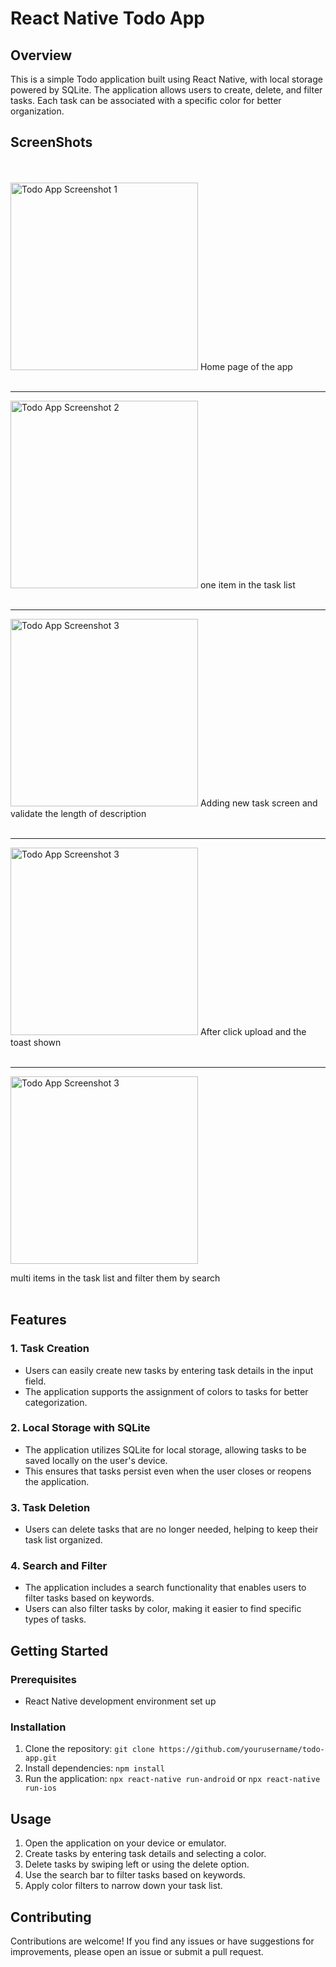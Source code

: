 # React Native Todo App

## Overview

This is a simple Todo application built using React Native, with local storage powered by SQLite. The application allows users to create, delete, and filter tasks. Each task can be associated with a specific color for better organization.

## ScreenShots

<br><br>
<img src="screenshots/Screenshot1.png" alt="Todo App Screenshot 1" width="300" />
Home page of the app
<br><br>

---


<img src="screenshots/Screenshot2.png" alt="Todo App Screenshot 2" width="300" />
one item in the task list
<br><br>

---

<img src="screenshots/Screenshot3.png" alt="Todo App Screenshot 3" width="300" />
Adding new task screen and validate the length of description
<br><br>

---

<img src="screenshots/Screenshot4.png" alt="Todo App Screenshot 3" width="300" />
After click upload and the toast shown
<br><br>

---

<img src="screenshots/Screenshot5.png" alt="Todo App Screenshot 3" width="300" />

multi items in the task list and filter them by search
<br><br>

## Features

### 1. Task Creation

- Users can easily create new tasks by entering task details in the input field.
- The application supports the assignment of colors to tasks for better categorization.

### 2. Local Storage with SQLite

- The application utilizes SQLite for local storage, allowing tasks to be saved locally on the user's device.
- This ensures that tasks persist even when the user closes or reopens the application.

### 3. Task Deletion

- Users can delete tasks that are no longer needed, helping to keep their task list organized.

### 4. Search and Filter

- The application includes a search functionality that enables users to filter tasks based on keywords.
- Users can also filter tasks by color, making it easier to find specific types of tasks.

## Getting Started

### Prerequisites

- React Native development environment set up

### Installation

1. Clone the repository: `git clone https://github.com/yourusername/todo-app.git`
3. Install dependencies: `npm install`
4. Run the application: `npx react-native run-android` or `npx react-native run-ios`

## Usage

1. Open the application on your device or emulator.
2. Create tasks by entering task details and selecting a color.
3. Delete tasks by swiping left or using the delete option.
4. Use the search bar to filter tasks based on keywords.
5. Apply color filters to narrow down your task list.

## Contributing

Contributions are welcome! If you find any issues or have suggestions for improvements, please open an issue or submit a pull request.
